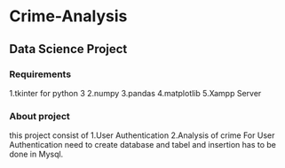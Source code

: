 # Crime-Analysis
## Data Science Project 
### Requirements
 1.tkinter for python 3
 2.numpy
 3.pandas
 4.matplotlib
 5.Xampp Server
 
 ### About project
 this project consist of
 1.User Authentication
 2.Analysis of crime 
For User Authentication need to create database and tabel and insertion has to be done in Mysql.  
